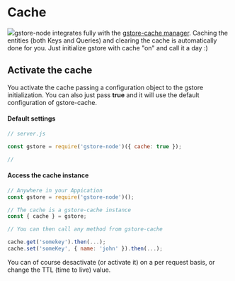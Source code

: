 # Cache

![](https://github.com/sebelga/gstore-cache/raw/master/logo/logo.gif)gstore-node integrates fully with the [gstore-cache manager](https://github.com/sebelga/gstore-cache). Caching the entities \(both Keys and Queries\) and clearing the cache is automatically done for you. Just initialize gstore with cache "on" and call it a day :\)

## Activate the cache

You activate the cache passing a configuration object to the gstore initialization. You can also just pass **true** and it will use the default configuration of gstore-cache.

#### Default settings

```js
// server.js

const gstore = require('gstore-node')({ cache: true }); 

// 
```



#### Access the cache instance

```js
// Anywhere in your Appication
const gstore = require('gstore-node')();

// The cache is a gstore-cache instance
const { cache } = gstore;

// You can then call any method from gstore-cache

cache.get('somekey').then(...);
cache.set('someKey', { name: 'john' }).then(...);  
```

You can of course desactivate \(or activate it\) on a per request basis, or change the TTL \(time to live\) value.

